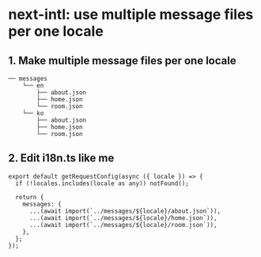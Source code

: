 # next-intl: use multiple message files per one locale

## 1. Make multiple message files per one locale

```
── messages
    └── en
        ├── about.json
        ├── home.json
        └── room.json
    └── ko
        ├── about.json
        ├── home.json
        └── room.json
```

## 2. Edit i18n.ts like me

```
export default getRequestConfig(async ({ locale }) => {
  if (!locales.includes(locale as any)) notFound();

  return {
    messages: {
      ...(await import(`../messages/${locale}/about.json`)),
      ...(await import(`../messages/${locale}/home.json`)),
      ...(await import(`../messages/${locale}/room.json`)),
    },
  };
});
```
